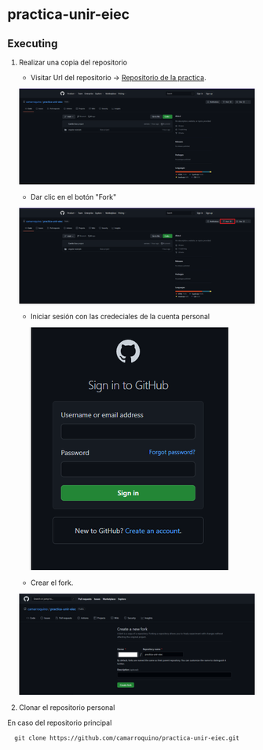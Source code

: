 # practica-unir-eiec

## Executing

1. Realizar una copia del repositorio

   - Visitar Url del repositorio -> [Repositorio de la practica](https://github.com/camarroquino/practica-unir-eiec).

    ![Repositorio](1.png "Repositorio")

   - Dar clic en el botón "Fork"
  
    ![Fork](2.png "Fork")

   - Iniciar sesión con las credeciales de la cuenta personal

     ![Login](3.png "Login")

   - Crear el fork.

    ![Link](4.png "Link")

    

2. Clonar el repositorio personal

En caso del repositorio principal

```
  git clone https://github.com/camarroquino/practica-unir-eiec.git
```
